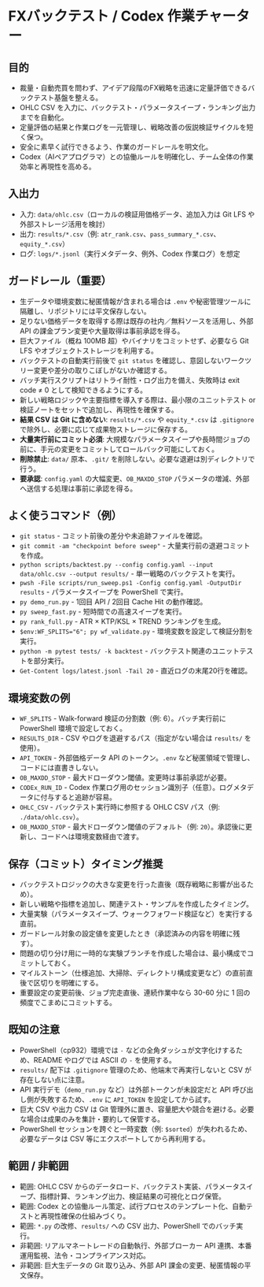 # FXバックテスト / Codex 作業チャーター

## 目的

- 裁量・自動売買を問わず、アイデア段階のFX戦略を迅速に定量評価できるバックテスト基盤を整える。
- OHLC CSV を入力に、バックテスト・パラメータスイープ・ランキング出力までを自動化。
- 定量評価の結果と作業ログを一元管理し、戦略改善の仮説検証サイクルを短く保つ。
- 安全に素早く試行できるよう、作業のガードレールを明文化。
- Codex（AIペアプログラマ）との協働ルールを明確化し、チーム全体の作業効率と再現性を高める。

## 入出力

- 入力: `data/ohlc.csv`（ローカルの検証用価格データ、追加入力は Git LFS や外部ストレージ活用を検討）
- 出力: `results/*.csv`（例: `atr_rank.csv`、`pass_summary_*.csv`、`equity_*.csv`）
- ログ: `logs/*.jsonl`（実行メタデータ、例外、Codex 作業ログ）を想定

## ガードレール（重要）

- 生データや環境変数に秘匿情報が含まれる場合は `.env` や秘密管理ツールに隔離し、リポジトリには平文保存しない。
- 足りない価格データを取得する際は既存の社内／無料ソースを活用し、外部 API の課金プラン変更や大量取得は事前承認を得る。
- 巨大ファイル（概ね 100MB 超）やバイナリをコミットせず、必要なら Git LFS やオブジェクトストレージを利用する。
- バックテストの自動実行前後で `git status` を確認し、意図しないワークツリー変更や差分の取りこぼしがないか確認する。
- バッチ実行スクリプトはリトライ耐性・ログ出力を備え、失敗時は exit code ≠ 0 として検知できるようにする。
- 新しい戦略ロジックや主要指標を導入する際は、最小限のユニットテスト or 検証ノートをセットで追加し、再現性を確保する。
- **結果 CSV は Git に含めない**: `results/*.csv` や `equity_*.csv` は `.gitignore` で除外し、必要に応じて成果物ストレージに保存する。
- **大量実行前にコミット必須**: 大規模なパラメータスイープや長時間ジョブの前に、手元の変更をコミットしてロールバック可能にしておく。
- **削除禁止**: `data/` 原本、`.git/` を削除しない。必要な退避は別ディレクトリで行う。
- **要承認**: `config.yaml` の大幅変更、`OB_MAXDD_STOP` パラメータの増減、外部へ送信する処理は事前に承認を得る。

## よく使うコマンド（例）

- `git status` - コミット前後の差分や未追跡ファイルを確認。
- `git commit -am "checkpoint before sweep"` - 大量実行前の退避コミットを作成。
- `python scripts/backtest.py --config config.yaml --input data/ohlc.csv --output results/` - 単一戦略のバックテストを実行。
- `pwsh -File scripts/run_sweep.ps1 -Config config.yaml -OutputDir results` - パラメータスイープを PowerShell で実行。
- `py demo_run.py` - 1回目 API / 2回目 Cache Hit の動作確認。
- `py sweep_fast.py` - 短時間での高速スイープを実行。
- `py rank_full.py` - ATR × KTP/KSL × TREND ランキングを生成。
- `$env:WF_SPLITS="6"; py wf_validate.py` - 環境変数を設定して検証分割を実行。
- `python -m pytest tests/ -k backtest` - バックテスト関連のユニットテストを部分実行。
- `Get-Content logs/latest.jsonl -Tail 20` - 直近ログの末尾20行を確認。

## 環境変数の例

- `WF_SPLITS` - Walk-forward 検証の分割数（例: 6）。バッチ実行前に PowerShell 環境で設定しておく。
- `RESULTS_DIR` - CSV やログを退避するパス（指定がない場合は `results/` を使用）。
- `API_TOKEN` - 外部価格データ API のトークン。`.env` など秘匿領域で管理し、コードには直書きしない。
- `OB_MAXDD_STOP` - 最大ドローダウン閾値。変更時は事前承認が必要。
- `CODEx_RUN_ID` - Codex 作業ログ用のセッション識別子（任意）。ログメタデータに付与すると追跡が容易。
- `OHLC_CSV` - バックテスト実行時に参照する OHLC CSV パス（例: `./data/ohlc.csv`）。
- `OB_MAXDD_STOP` - 最大ドローダウン閾値のデフォルト（例: `20`）。承認後に更新し、コードへは環境変数経由で渡す。

## 保存（コミット）タイミング推奨

- バックテストロジックの大きな変更を行った直後（既存戦略に影響が出るため）。
- 新しい戦略や指標を追加し、関連テスト・サンプルを作成したタイミング。
- 大量実験（パラメータスイープ、ウォークフォワード検証など）を実行する直前。
- ガードレール対象の設定値を変更したとき（承認済みの内容を明確に残す）。
- 問題の切り分け用に一時的な実験ブランチを作成した場合は、最小構成でコミットしておく。
- マイルストーン（仕様追加、大掃除、ディレクトリ構成変更など）の直前直後で区切りを明確にする。
- 重要設定の変更前後、ジョブ完走直後、連続作業中なら 30-60 分に 1 回の頻度でこまめにコミットする。

## 既知の注意

- PowerShell（cp932）環境では `-` などの全角ダッシュが文字化けするため、README やログでは ASCII の `-` を使用する。
- `results/` 配下は `.gitignore` 管理のため、他端末で再実行しないと CSV が存在しない点に注意。
- API 実行デモ（`demo_run.py` など）は外部トークンが未設定だと API 呼び出し側が失敗するため、`.env` に `API_TOKEN` を設定してから試す。
- 巨大 CSV や出力 CSV は Git 管理外に置き、容量肥大や競合を避ける。必要な場合は成果のみを集計・要約して保管する。
- PowerShell セッションを跨ぐと一時変数（例: `$sorted`）が失われるため、必要なデータは CSV 等にエクスポートしてから再利用する。

## 範囲 / 非範囲

- 範囲: OHLC CSV からのデータロード、バックテスト実装、パラメータスイープ、指標計算、ランキング出力、検証結果の可視化とログ保管。
- 範囲: Codex との協働ルール策定、試行プロセスのテンプレート化、自動テストと再現性確保の仕組みづくり。
- 範囲: `*.py` の改修、`results/` への CSV 出力、PowerShell でのバッチ実行。
- 非範囲: リアルマネートレードの自動執行、外部ブローカー API 連携、本番運用監視、法令・コンプライアンス対応。
- 非範囲: 巨大生データの Git 取り込み、外部 API 課金の変更、秘匿情報の平文保存。
